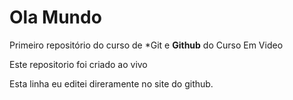 # Ola Mundo
 Primeiro repositório do curso de *Git e **Github** do Curso Em Video

Este repositorio foi criado ao vivo

Esta linha eu editei direramente no site do github.
